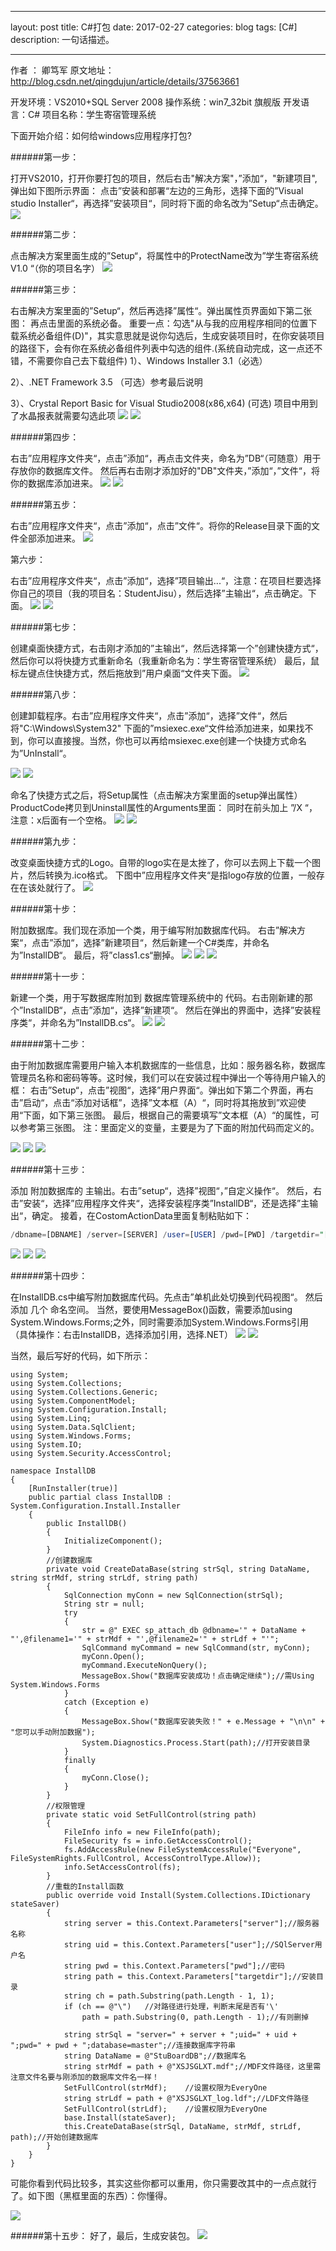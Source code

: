 
---
layout: post
title: C#打包
date: 2017-02-27
categories: blog
tags: [C#]
description: 一句话描述。

---


作者 ： 卿笃军
原文地址：http://blog.csdn.net/qingdujun/article/details/37563661

开发环境：VS2010+SQL Server 2008
操作系统：win7_32bit 旗舰版
开发语言：C#
项目名称：学生寄宿管理系统

下面开始介绍：如何给windows应用程序打包?

######第一步：

打开VS2010，打开你要打包的项目，然后右击"解决方案"，”添加“，"新建项目",弹出如下图所示界面：
点击”安装和部署“左边的三角形，选择下面的”Visual studio Installer“，再选择”安装项目“，同时将下面的命名改为”Setup“点击确定。
![][1]

######第二步：

点击解决方案里面生成的”Setup“，将属性中的ProtectName改为”学生寄宿系统 V1.0 “（你的项目名字）
![][2]

######第三步：

右击解决方案里面的”Setup“，然后再选择”属性“。弹出属性页界面如下第二张图：
再点击里面的系统必备。
重要一点：勾选"从与我的应用程序相同的位置下载系统必备组件(D)"，其实意思就是说你勾选后，生成安装项目时，在你安装项目的路径下，会有你在系统必备组件列表中勾选的组件.(系统自动完成，这一点还不错，不需要你自己去下载组件)
1）、Windows Installer 3.1（必选）

2）、.NET Framework 3.5 （可选）参考最后说明

3）、Crystal Report Basic for Visual Studio2008(x86,x64) (可选) 项目中用到了水晶报表就需要勾选此项
![][3]
![][4]

######第四步：

右击”应用程序文件夹“，点击”添加“，再点击文件夹，命名为”DB“（可随意）用于存放你的数据库文件。
然后再右击刚才添加好的"DB"文件夹，”添加“，”文件“，将你的数据库添加进来。
![][5]
![][6]

######第五步：

右击”应用程序文件夹“，点击”添加“，点击”文件“。将你的Release目录下面的文件全部添加进来。
![][7]

第六步：

右击”应用程序文件夹“，点击”添加“，选择”项目输出...“，注意：在项目栏要选择你自己的项目（我的项目名：StudentJisu），然后选择”主输出“，点击确定。下面。
![][8]
![][9]

######第七步：

创建桌面快捷方式，右击刚才添加的”主输出“，然后选择第一个”创建快捷方式“，然后你可以将快捷方式重新命名（我重新命名为：学生寄宿管理系统）
最后，鼠标左键点住快捷方式，然后拖放到”用户桌面“文件夹下面。
![][10]

######第八步：

创建卸载程序。右击”应用程序文件夹“，点击”添加“，选择”文件“，然后将"C:\Windows\System32" 下面的”msiexec.exe“文件给添加进来，如果找不到，你可以直接搜。当然，你也可以再给msiexec.exe创建一个快捷方式命名为”UnInstall“。

![][11]
![][12]

命名了快捷方式之后，将Setup属性（点击解决方案里面的setup弹出属性）ProductCode拷贝到Uninstall属性的Arguments里面：
同时在前头加上 ”/X “，注意：x后面有一个空格。
![][13]
![][14]

######第九步：

改变桌面快捷方式的Logo。自带的logo实在是太挫了，你可以去网上下载一个图片，然后转换为.ico格式。
下图中”应用程序文件夹“是指logo存放的位置，一般存在在该处就行了。
![][15]

######第十步：

附加数据库。我们现在添加一个类，用于编写附加数据库代码。
右击”解决方案“，点击”添加“，选择”新建项目“，然后新建一个C#类库，并命名为”InstallDB“。
最后，将”class1.cs“删掉。
![][16]
![][17]
![][18]

######第十一步：

新建一个类，用于写数据库附加到 数据库管理系统中的 代码。右击刚新建的那个”InstallDB“，点击”添加“，选择”新建项“。
然后在弹出的界面中，选择”安装程序类“，并命名为”InstallDB.cs“。
![][19]
![][20]

######第十二步：

由于附加数据库需要用户输入本机数据库的一些信息，比如：服务器名称，数据库管理员名称和密码等等。这时候，我们可以在安装过程中弹出一个等待用户输入的框：
右击”Setup“，点击”视图“，选择”用户界面“。弹出如下第二个界面，再右击”启动“，点击“添加对话框”，选择”文本框（A）“，同时将其拖放到”欢迎使用“下面，如下第三张图。
最后，根据自己的需要填写”文本框（A）“的属性，可以参考第三张图。
注：里面定义的变量，主要是为了下面的附加代码而定义的。

![][21]
![][22]
![][23]

######第十三步：

添加 附加数据库的 主输出。右击”setup“，选择”视图“，”自定义操作“。
然后，右击”安装“，选择”应用程序文件夹“，选择安装程序类”InstallDB“，还是选择”主输出“，确定。
接着，在CostomActionData里面复制粘贴如下：

```sql
/dbname=[DBNAME] /server=[SERVER] /user=[USER] /pwd=[PWD] /targetdir="[TARGETDIR]\"  
```

![][24]
![][25]
![][26]

######第十四步：

在InstallDB.cs中编写附加数据库代码。先点击”单机此处切换到代码视图“。
然后添加 几个 命名空间。
当然，要使用MessageBox()函数，需要添加using System.Windows.Forms;之外，同时需要添加System.Windows.Forms引用（具体操作：右击InstallDB，选择添加引用，选择.NET）
![][28]
![][29]

当然，最后写好的代码，如下所示：

```Csharp
using System;  
using System.Collections;  
using System.Collections.Generic;  
using System.ComponentModel;  
using System.Configuration.Install;  
using System.Linq;  
using System.Data.SqlClient;  
using System.Windows.Forms;  
using System.IO;  
using System.Security.AccessControl;  
  
namespace InstallDB  
{  
    [RunInstaller(true)]  
    public partial class InstallDB : System.Configuration.Install.Installer  
    {  
        public InstallDB()  
        {  
            InitializeComponent();  
        }  
        //创建数据库  
        private void CreateDataBase(string strSql, string DataName, string strMdf, string strLdf, string path)  
        {  
            SqlConnection myConn = new SqlConnection(strSql);  
            String str = null;  
            try  
            {  
                str = @" EXEC sp_attach_db @dbname='" + DataName + "',@filename1='" + strMdf + "',@filename2='" + strLdf + "'";  
                SqlCommand myCommand = new SqlCommand(str, myConn);  
                myConn.Open();  
                myCommand.ExecuteNonQuery();  
                MessageBox.Show("数据库安装成功！点击确定继续");//需Using System.Windows.Forms  
            }  
            catch (Exception e)  
            {  
                MessageBox.Show("数据库安装失败！" + e.Message + "\n\n" + "您可以手动附加数据");  
                System.Diagnostics.Process.Start(path);//打开安装目录  
            }  
            finally  
            {  
                myConn.Close();  
            }  
        }  
        //权限管理  
        private static void SetFullControl(string path)  
        {  
            FileInfo info = new FileInfo(path);  
            FileSecurity fs = info.GetAccessControl();  
            fs.AddAccessRule(new FileSystemAccessRule("Everyone", FileSystemRights.FullControl, AccessControlType.Allow));  
            info.SetAccessControl(fs);  
        }  
        //重载的Install函数  
        public override void Install(System.Collections.IDictionary stateSaver)  
        {  
            string server = this.Context.Parameters["server"];//服务器名称  
            string uid = this.Context.Parameters["user"];//SQlServer用户名  
            string pwd = this.Context.Parameters["pwd"];//密码  
            string path = this.Context.Parameters["targetdir"];//安装目录  
            string ch = path.Substring(path.Length - 1, 1);  
            if (ch == @"\")   //对路径进行处理，判断末尾是否有'\'  
                path = path.Substring(0, path.Length - 1);//有则删掉  
            
            string strSql = "server=" + server + ";uid=" + uid + ";pwd=" + pwd + ";database=master";//连接数据库字符串  
            string DataName = @"StuBoardDB";//数据库名  
            string strMdf = path + @"XSJSGLXT.mdf";//MDF文件路径，这里需注意文件名要与刚添加的数据库文件名一样！  
            SetFullControl(strMdf);    //设置权限为EveryOne  
            string strLdf = path + @"XSJSGLXT_log.ldf";//LDF文件路径  
            SetFullControl(strLdf);    //设置权限为EveryOne  
            base.Install(stateSaver);  
            this.CreateDataBase(strSql, DataName, strMdf, strLdf, path);//开始创建数据库  
        }  
    }  
}  

```

可能你看到代码比较多，其实这些你都可以重用，你只需要改其中的一点点就行了。如下图（黑框里面的东西）：你懂得。

![][30]

######第十五步：
好了，最后，生成安装包。
![][27]



  [1]: http://ocp77h2r6.bkt.clouddn.com/packed1.png
  [2]: http://ocp77h2r6.bkt.clouddn.com/packed2.png
  [3]: http://ocp77h2r6.bkt.clouddn.com/packed3.png
  [4]: http://ocp77h2r6.bkt.clouddn.com/packed4.png
  [5]: http://ocp77h2r6.bkt.clouddn.com/packed5.png
  [6]: http://ocp77h2r6.bkt.clouddn.com/packed6.png
  [7]: http://ocp77h2r6.bkt.clouddn.com/packed7.png
  [8]: http://ocp77h2r6.bkt.clouddn.com/packed8.png
  [9]: http://ocp77h2r6.bkt.clouddn.com/packed9.png
  [10]: http://ocp77h2r6.bkt.clouddn.com/packed10.png
  [11]: http://ocp77h2r6.bkt.clouddn.com/packed11.png
  [12]: http://ocp77h2r6.bkt.clouddn.com/packed12.png
  [13]: http://ocp77h2r6.bkt.clouddn.com/packed13.png
  [14]: http://ocp77h2r6.bkt.clouddn.com/packed14.png
  [15]: http://ocp77h2r6.bkt.clouddn.com/packed15.png
  [16]: http://ocp77h2r6.bkt.clouddn.com/packed16.png
  [17]: http://ocp77h2r6.bkt.clouddn.com/packed17.png
  [18]: http://ocp77h2r6.bkt.clouddn.com/packed18.png
  [19]: http://ocp77h2r6.bkt.clouddn.com/packed19.png
  [20]: http://ocp77h2r6.bkt.clouddn.com/packed20.png
  [21]: http://ocp77h2r6.bkt.clouddn.com/packed21.png
  [22]: http://ocp77h2r6.bkt.clouddn.com/packed22.png
  [23]: http://ocp77h2r6.bkt.clouddn.com/packed23.png
  [24]: http://ocp77h2r6.bkt.clouddn.com/packed24.png
  [25]: http://ocp77h2r6.bkt.clouddn.com/packed25.png
  [26]: http://ocp77h2r6.bkt.clouddn.com/packed26.png
  [27]: http://ocp77h2r6.bkt.clouddn.com/packed27.png
  [28]: http://ocp77h2r6.bkt.clouddn.com/packed28.png
  [29]: http://ocp77h2r6.bkt.clouddn.com/packed29.png
  [30]: http://ocp77h2r6.bkt.clouddn.com/packed30.png
